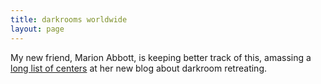 ```yaml
---
title: darkrooms worldwide
layout: page
---
```


<!--
[Guatemala](http://dark-retreats.com/): Kaivalya. I built the first darkroom in San Marcos, ran it, sold it. It got sold yet again to these folks. They remodeled. They then built their own facility and moved out of the one I built. They seem cool and reliable. Fairly cheap.

[Mexico](http://hridaya-yoga.com/): Hridaya. A friend is retreating there now; write me for report. Cheap.

[Thailand1](www.universal-tao.com/dark_room/): Tao Garden, Mantak Chia's place. Hygienic retreats not supported, just Taoist ones. I include it because Chia let a lot of us know about darkness. And I have heard good things about Chia and the place. Medium price.

[Thailand2](www.phanganearthworks.com/darkroom.html): Phangan. From reports, this place seriously needs a ventilation upgrade. Owners were cool and friendly in emails. Cheap.

[Italy](http://www.darkroom432hz.net/2014/): Darkroom 432Hz. High tech (interesting idea behind it) but gourmet and with shared spaces, so unhygienic and expensive. Maybe they would support a hygienic retreat. I don't know them.

[Slovakia](http://www.zivica.sk/sk/vzdelavacie-centrum/ustranie-v-tme): Zivica. Seems ok. Friendly, serious people. Medium price.

[Sweden](http://www.lyfjabergt.es/welcome/home/): Lyfjabergt. Seems ok. Friendly guy. Medium-high price.

-->
My new friend, Marion Abbott, is keeping better track of this, amassing a [long list of centers](http://darknessretreats.wordpress.com/) at her new blog about darkroom retreating.
